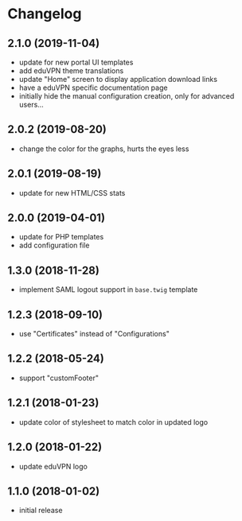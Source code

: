 # Changelog

## 2.1.0 (2019-11-04)
- update for new portal UI templates
- add eduVPN theme translations
- update "Home" screen to display application download links
- have a eduVPN specific documentation page
- initially hide the manual configuration creation, only for advanced users...

## 2.0.2 (2019-08-20)
- change the color for the graphs, hurts the eyes less

## 2.0.1 (2019-08-19)
- update for new HTML/CSS stats

## 2.0.0 (2019-04-01)
- update for PHP templates
- add configuration file

## 1.3.0 (2018-11-28)
- implement SAML logout support in `base.twig` template

## 1.2.3 (2018-09-10)
- use "Certificates" instead of "Configurations"

## 1.2.2 (2018-05-24)
- support "customFooter"

## 1.2.1 (2018-01-23)
- update color of stylesheet to match color in updated logo

## 1.2.0 (2018-01-22)
- update eduVPN logo

## 1.1.0 (2018-01-02)
- initial release
